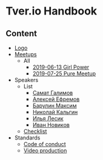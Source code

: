 # Tver.io Handbook

## Content

* [Logo](logo/README.md)
* [Meetups](meetups/Readme.md)
  + All
    - [2019-06-13 Girl Power](meetups/all/2019-06-13-girl-power/Readme.md)
    - [2019-07-25 Pure Meetup](meetups/all/2019-07-25-pure-meetup/Readme.md)
* Speakers
  + List
    - [Самат Галимов](speakers/list/samat-galimov.md)
    - [Алексей Ефремов](speakers/list/lexich-efremov.md)
    - [Барулин Максим](speakers/list/maxim-barulin.md)
    - [Николай Кальгин](speakers/list/kalgin.md)
    - [Илья Лесик](speakers/list/lesik.md)
    - [Иван Новиков](speakers/list/jonny-novikov.md)
  + [Checklist](speakers/Readme.md)
* Standards
  + [Code of conduct](./standards/CODE_OF_CONDUCT.md)
  + [Video production](./standards/video/readme.md)
